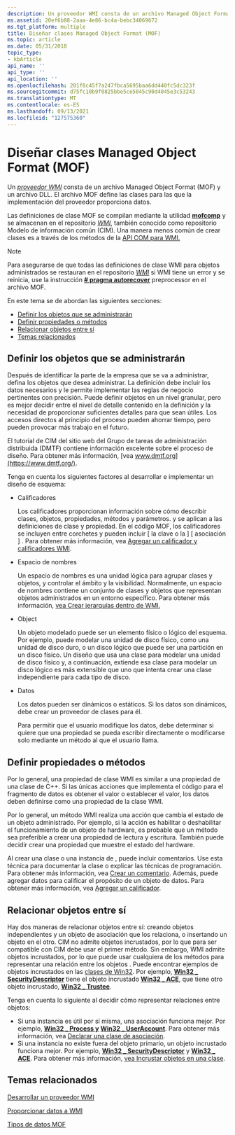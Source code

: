 ```yaml
---
description: Un proveedor WMI consta de un archivo Managed Object Format (MOF) y un archivo DLL. El archivo MOF define las clases para las que la implementación del proveedor proporciona datos.
ms.assetid: 20ef6b88-2aaa-4e86-bc4a-bebc34069672
ms.tgt_platform: multiple
title: Diseñar clases Managed Object Format (MOF)
ms.topic: article
ms.date: 05/31/2018
topic_type:
- kbArticle
api_name: ''
api_type: ''
api_location: ''
ms.openlocfilehash: 201f8c45f7a247fbca5695baa6dd440fc5dc323f
ms.sourcegitcommit: d75fc10b9f0825bbe5ce5045c90d4045e3c53243
ms.translationtype: MT
ms.contentlocale: es-ES
ms.lasthandoff: 09/13/2021
ms.locfileid: "127575360"
---
```

# <a name="designing-managed-object-format-mof-classes"></a>Diseñar clases Managed Object Format (MOF)

Un [*proveedor WMI*](gloss-p.md) consta de un archivo Managed Object Format (MOF) y un archivo DLL. El archivo MOF define las clases para las que la implementación del proveedor proporciona datos.

Las definiciones de clase MOF se compilan mediante la utilidad [**mofcomp**](mofcomp.md) y se almacenan en el repositorio [*WMI*](gloss-w.md), también conocido como repositorio Modelo de información común (CIM). Una manera menos común de crear clases es a través de los métodos de la [API COM para WMI.](com-api-for-wmi.md)

> [!Note]  
> Para asegurarse de que todas las definiciones de clase WMI para objetos administrados se restauran en el repositorio [*WMI*](gloss-w.md) si WMI tiene un error y se reinicia, use la instrucción [**\# pragma autorecover**](pragma-autorecover.md) preprocessor en el archivo MOF.

 

En este tema se de abordan las siguientes secciones:

-   [Definir los objetos que se administrarán](#defining-the-objects-to-manage)
-   [Definir propiedades o métodos](#defining-properties-or-methods)
-   [Relacionar objetos entre sí](#relating-objects-to-each-other)
-   [Temas relacionados](#related-topics)

## <a name="defining-the-objects-to-manage"></a>Definir los objetos que se administrarán

Después de identificar la parte de la empresa que se va a administrar, defina los objetos que desea administrar. La definición debe incluir los datos necesarios y le permite implementar las reglas de negocio pertinentes con precisión. Puede definir objetos en un nivel granular, pero es mejor decidir entre el nivel de detalle contenido en la definición y la necesidad de proporcionar suficientes detalles para que sean útiles. Los accesos directos al principio del proceso pueden ahorrar tiempo, pero pueden provocar más trabajo en el futuro.

El tutorial de CIM del sitio web del Grupo de tareas de administración distribuida (DMTF) contiene información excelente sobre el proceso de diseño. Para obtener más información, [vea www.dmtf.org](https://www.dmtf.org/).

Tenga en cuenta los siguientes factores al desarrollar e implementar un diseño de esquema:

-   Calificadores

    Los calificadores proporcionan información sobre cómo describir clases, objetos, propiedades, métodos y parámetros. y se aplican a las definiciones de clase y propiedad. En el código MOF, los calificadores se incluyen entre corchetes y pueden incluir \[ la clave o la \] \[ asociación \] . Para obtener más información, vea [Agregar un calificador y](adding-a-qualifier.md) [calificadores WMI](wmi-qualifiers.md).

-   Espacio de nombres

    Un espacio de nombres es una unidad lógica para agrupar clases y objetos, y controlar el ámbito y la visibilidad. Normalmente, un espacio de nombres contiene un conjunto de clases y objetos que representan objetos administrados en un entorno específico. Para obtener más información, [vea Crear jerarquías dentro de WMI.](creating-hierarchies-within-wmi.md)

-   Object

    Un objeto modelado puede ser un elemento físico o lógico del esquema. Por ejemplo, puede modelar una unidad de disco físico, como una unidad de disco duro, o un disco lógico que puede ser una partición en un disco físico. Un diseño que usa una clase para modelar una unidad de disco físico y, a continuación, extiende esa clase para modelar un disco lógico es más extensible que uno que intenta crear una clase independiente para cada tipo de disco.

-   Datos

    Los datos pueden ser dinámicos o estáticos. Si los datos son dinámicos, debe crear un proveedor de clases para él.

    Para permitir que el usuario modifique los datos, debe determinar si quiere que una propiedad se pueda escribir directamente o modificarse solo mediante un método al que el usuario llama.

## <a name="defining-properties-or-methods"></a>Definir propiedades o métodos

Por lo general, una propiedad de clase WMI es similar a una propiedad de una clase de C++. Si las únicas acciones que implementa el código para el fragmento de datos es obtener el valor o establecer el valor, los datos deben definirse como una propiedad de la clase WMI.

Por lo general, un método WMI realiza una acción que cambia el estado de un objeto administrado. Por ejemplo, si la acción es habilitar o deshabilitar el funcionamiento de un objeto de hardware, es probable que un método sea preferible a crear una propiedad de lectura y escritura. También puede decidir crear una propiedad que muestre el estado del hardware.

Al crear una clase o una instancia de , puede incluir comentarios. Use esta técnica para documentar la clase o explicar las técnicas de programación. Para obtener más información, vea [Crear un comentario](creating-a-comment.md). Además, puede agregar datos para calificar el propósito de un objeto de datos. Para obtener más información, vea [Agregar un calificador](adding-a-qualifier.md).

## <a name="relating-objects-to-each-other"></a>Relacionar objetos entre sí

Hay dos maneras de relacionar objetos entre sí: creando objetos independientes y un objeto de asociación que los relaciona, o insertando un objeto en el otro. CIM no admite objetos incrustados, por lo que para ser compatible con CIM debe usar el primer método. Sin embargo, WMI admite objetos incrustados, por lo que puede usar cualquiera de los métodos para representar una relación entre los objetos . Puede encontrar ejemplos de objetos incrustados en las [clases de Win32](/windows/desktop/CIMWin32Prov/win32-provider). Por ejemplo, [**Win32 \_ SecurityDescriptor**](/previous-versions/windows/desktop/secrcw32prov/win32-securitydescriptor) tiene el objeto incrustado [**Win32 \_ ACE**](/previous-versions/windows/desktop/secrcw32prov/win32-ace), que tiene otro objeto incrustado, [**Win32 \_ Trustee**](/previous-versions/windows/desktop/secrcw32prov/win32-trustee).

Tenga en cuenta lo siguiente al decidir cómo representar relaciones entre objetos:

-   Si una instancia es útil por sí misma, una asociación funciona mejor. Por ejemplo, [**Win32 \_ Process y**](/windows/desktop/CIMWin32Prov/win32-process) [**Win32 \_ UserAccount**](/windows/desktop/CIMWin32Prov/win32-useraccount). Para obtener más información, vea [Declarar una clase de asociación](declaring-an-association-class.md).
-   Si una instancia no existe fuera del objeto primario, un objeto incrustado funciona mejor. Por ejemplo, [**Win32 \_ SecurityDescriptor**](/previous-versions/windows/desktop/secrcw32prov/win32-securitydescriptor) y [**Win32 \_ ACE**](/previous-versions/windows/desktop/secrcw32prov/win32-ace). Para obtener más información, [vea Incrustar objetos en una clase](embedded-objects.md).

## <a name="related-topics"></a>Temas relacionados

<dl> <dt>

[Desarrollar un proveedor WMI](developing-a-wmi-provider.md)
</dt> <dt>

[Proporcionar datos a WMI](providing-data-to-wmi.md)
</dt> <dt>

[Tipos de datos MOF](mof-data-types.md)
</dt> </dl>

 

 
